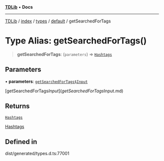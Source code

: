[**TDLib**](../../../../../../README.md) • **Docs**

***

[TDLib](../../../../../../modules.md) / [index](../../../../../README.md) / [types](../../../README.md) / [default](../README.md) / getSearchedForTags

# Type Alias: getSearchedForTags()

> **getSearchedForTags**: (`parameters`) => [`Hashtags`](Hashtags.md)

## Parameters

• **parameters**: [`getSearchedForTags$Input`](getSearchedForTags$Input.md)

[getSearchedForTags$Input](getSearchedForTags$Input.md)

## Returns

[`Hashtags`](Hashtags.md)

[Hashtags](Hashtags.md)

## Defined in

dist/generated/types.d.ts:77001
